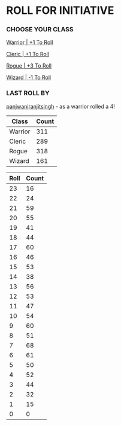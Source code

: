 # ROLL FOR INITIATIVE
### CHOOSE YOUR CLASS

[Warrior | +1 To Roll](https://github.com/benjaminsampica/benjaminsampica/issues/new?title=roll%7Cwarrior&body=Just+click+%27Submit+new+issue%27.)

[Cleric | +1 To Roll](https://github.com/benjaminsampica/benjaminsampica/issues/new?title=roll%7Ccleric&body=Just+click+%27Submit+new+issue%27.)

[Rogue | +3 To Roll](https://github.com/benjaminsampica/benjaminsampica/issues/new?title=roll%7Crogue&body=Just+click+%27Submit+new+issue%27.)

[Wizard | -1 To Roll](https://github.com/benjaminsampica/benjaminsampica/issues/new?title=roll%7Cwizard&body=Just+click+%27Submit+new+issue%27.)
### LAST ROLL BY
[panjwaniranjitsingh](https://www.github.com/panjwaniranjitsingh) - as a warrior rolled a 4!

|Class|Count|
|-|-|
|Warrior|311|
|Cleric|289|
|Rogue|318|
|Wizard|161|

|Roll|Count|
|-|-|
|23|16
|22|24
|21|59
|20|55
|19|41
|18|44
|17|60
|16|46
|15|53
|14|38
|13|56
|12|53
|11|47
|10|54
|9|60
|8|51
|7|68
|6|61
|5|50
|4|52
|3|44
|2|32
|1|15
|0|0
